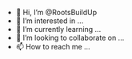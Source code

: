 - 👋 Hi, I’m @RootsBuildUp
- 👀 I’m interested in ...
- 🌱 I’m currently learning ...
- 💞️ I’m looking to collaborate on ...
- 📫 How to reach me ...

<!---
RootsBuildUp/RootsBuildUp is a ✨ special ✨ repository because its `README.md` (this file) appears on your GitHub profile.
You can click the Preview link to take a look at your changes.
--->
